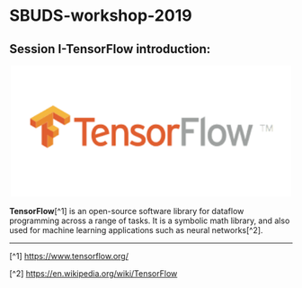 SBUDS-workshop-2019
=======

## Session I-TensorFlow introduction:

<div align="center">   
<img src="../images/TF.png" width="500"/>
</div> 

**TensorFlow**[^1] is an open-source software library for dataflow programming across a range of tasks. It is a symbolic math library, and also used for machine learning applications such as neural networks[^2].

<hr>

[^1] https://www.tensorflow.org/

[^2] https://en.wikipedia.org/wiki/TensorFlow
